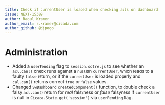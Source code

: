 ```yaml
---
title: Check if currentUser is loaded when checking acls on dashboard
issue: NEXT-15389
author: Raoul Kramer
author_email: r.kramer@cicada.com 
author_github: @djpogo
---
```

# Administration
* Added a `userPending` flag to `session.sotre.js` to see whether an `acl.can()` check runs against a `null`ish `currentUser`, which leads to a faulty `false` return, or if the `currentUser` is loaded properly and `cal.can()` returns correct `true` or `false` values.
* Changed `SwDashboard` `createdComponent()` function, to double check a falsy `acl.can()` return for _real_ falsyness or _false_ falsyness if `currentUser` is null in `Cicada.State.get('session')` via `userPending` flag.
